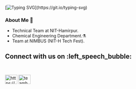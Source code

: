 
[![Typing SVG](https://readme-typing-svg.herokuapp.com?font=Lobster&color=0000FF&size=30&lines=Team+Hermetica;)](https://git.io/typing-svg)

### About Me 🚀
- Technical Team at NIT-Hamirpur.
- Chemical Engineering Department.⚗️
- Team at NIMBUS (NIT-H Tech Fest).

<h2> Connect with us on :left_speech_bubble: </h2>
<br>	
<p align="left">
<a href="https://www.linkedin.com/company/team-hermetica/mycompany/" target="blank"><img align="center" src="https://raw.githubusercontent.com/rahuldkjain/github-profile-readme-generator/master/src/images/icons/Social/linked-in-alt.svg" alt="https://www.linkedin.com/company/team-hermetica/mycompany/" height="30" width="40" /></a>
<a href="https://www.instagram.com/teamhermetica/" target="blank"><img align="center" src="https://raw.githubusercontent.com/rahuldkjain/github-profile-readme-generator/master/src/images/icons/Social/instagram.svg" alt="teamhermetica" height="30" width="40" /></a>
</p>
